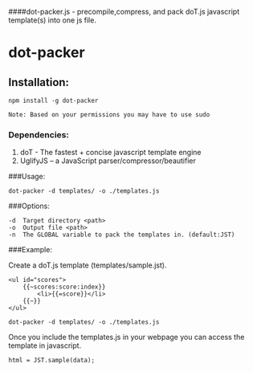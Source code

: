 ####dot-packer.js - precompile,compress, and pack doT.js javascript template(s) into one js file.

dot-packer
==========

## Installation: 
	
	npm install -g dot-packer
	
	Note: Based on your permissions you may have to use sudo

### Dependencies:
1.	doT - The fastest + concise javascript template engine
2.	UglifyJS – a JavaScript parser/compressor/beautifier

###Usage:  

	dot-packer -d templates/ -o ./templates.js

###Options:

	-d 	Target directory <path>
	-o	Output file <path>
	-n  The GLOBAL variable to pack the templates in. (default:JST)
	

###Example:
	
Create a doT.js template (templates/sample.jst).

	<ul id="scores">
		{{~scores:score:index}}
			<li>{{=score}}</li>
		{{~}}
	</ul>

	dot-packer -d templates/ -o ./templates.js
	
Once you include the templates.js in your webpage you can access
the template in javascript.

	html = JST.sample(data);
